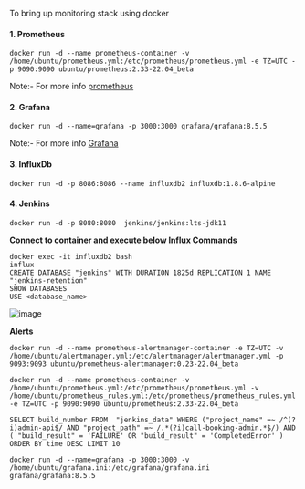 To bring up monitoring stack using docker 

#### 1. Prometheus

```
docker run -d --name prometheus-container -v /home/ubuntu/prometheus.yml:/etc/prometheus/prometheus.yml -e TZ=UTC -p 9090:9090 ubuntu/prometheus:2.33-22.04_beta
```

Note:- For more info [prometheus](https://hub.docker.com/r/ubuntu/prometheus)

#### 2. Grafana

```
docker run -d --name=grafana -p 3000:3000 grafana/grafana:8.5.5
```

Note:- For more info [Grafana](https://hub.docker.com/r/grafana/grafana)

#### 3. InfluxDb

```
docker run -d -p 8086:8086 --name influxdb2 influxdb:1.8.6-alpine
```
#### 4. Jenkins 

```
docker run -d -p 8080:8080  jenkins/jenkins:lts-jdk11
```

**Connect to container and execute below Influx Commands**
```
docker exec -it influxdb2 bash 
influx
CREATE DATABASE "jenkins" WITH DURATION 1825d REPLICATION 1 NAME "jenkins-retention"
SHOW DATABASES
USE <database_name>
```

![image](https://user-images.githubusercontent.com/29688323/218266342-da04d428-5e2f-4986-a68e-1d3789046eb5.png)

**Alerts**

```
docker run -d --name prometheus-alertmanager-container -e TZ=UTC -v /home/ubuntu/alertmanager.yml:/etc/alertmanager/alertmanager.yml -p 9093:9093 ubuntu/prometheus-alertmanager:0.23-22.04_beta
```

```
docker run -d --name prometheus-container -v /home/ubuntu/prometheus.yml:/etc/prometheus/prometheus.yml -v /home/ubuntu/prometheus_rules.yml:/etc/prometheus/prometheus_rules.yml -e TZ=UTC -p 9090:9090 ubuntu/prometheus:2.33-22.04_beta
```

```
SELECT build_number FROM  "jenkins_data" WHERE ("project_name" =~ /^(?i)admin-api$/ AND "project_path" =~ /.*(?i)call-booking-admin.*$/) AND ( "build_result" = 'FAILURE' OR "build_result" = 'CompletedError' ) ORDER BY time DESC LIMIT 10 
```

```
docker run -d --name=grafana -p 3000:3000 -v /home/ubuntu/grafana.ini:/etc/grafana/grafana.ini grafana/grafana:8.5.5
```

